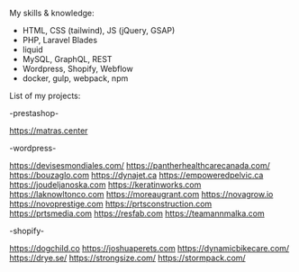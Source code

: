 My skills & knowledge:
- HTML, CSS (tailwind), JS (jQuery, GSAP)
- PHP, Laravel Blades
- liquid
- MySQL, GraphQL, REST
- Wordpress, Shopify, Webflow
- docker, gulp, webpack, npm

List of my projects:

-prestashop-

https://matras.center

-wordpress-

https://devisesmondiales.com/
https://pantherhealthcarecanada.com/
https://bouzaglo.com
https://dynajet.ca
https://empoweredpelvic.ca
https://joudeljanoska.com
https://keratinworks.com
https://laknowltonco.com
https://moreaugrant.com
https://novagrow.io
https://novoprestige.com
https://prtsconstruction.com
https://prtsmedia.com
https://resfab.com
https://teamannmalka.com

-shopify-

https://dogchild.co
https://joshuaperets.com
https://dynamicbikecare.com/
https://drye.se/
https://strongsize.com/
https://stormpack.com/
